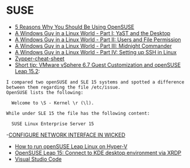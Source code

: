 # SUSE

- [5 Reasons Why You Should Be Using OpenSUSE](https://itsfoss.com/why-use-opensuse/)
- [A Windows Guy in a Linux World - Part I: YaST and the Desktop](https://adamtheautomator.com/a-windows-guy-in-a-linux-world-yast-and-the-desktop/)
- [A Windows Guy in a Linux World - Part II: Users and File Permission](https://adamtheautomator.com/a-windows-guy-in-a-linux-world-users-and-file-permission/)
- [A Windows Guy in a Linux World - Part III: Midnight Commander](https://adamtheautomator.com/a-windows-guy-in-a-linux-world-midnight-commander/)
- [A Windows Guy in a Linux World - Part IV: Setting up SSH in Linux](https://adamtheautomator.com/a-windows-guy-in-a-linux-world-setting-up-ssh/)
- [Zypper-cheat-sheet](https://en.opensuse.org/images/1/17/Zypper-cheat-sheet-1.pdf)
- [Short tip: VMware vSphere 6.7 Guest Customization and openSUSE Leap 15.2](https://cstan.io/?p=12416&lang=en):
```
I compared two openSUSE and SLE 15 systems and spotted a difference between them regarding the file /etc/issue.
OpenSUSE lists the following:

  Welcome to \S - Kernel \r (\l).

While under SLE 15 the file has the following content:

  SUSE Linux Enterprise Server 15
```
-[CONFIGURE NETWORK INTERFACE IN WICKED](https://tech.linuxman.co/linux/linux-desktop/configure-network-interface-in-wicked/)

- [How to run openSUSE Leap Linux on Hyper-V](https://www.altaro.com/hyper-v/opensuse-leap-linux-hyper-v/)
- [OpenSUSE Leap 15: Connect to KDE desktop environment via XRDP](https://www.hiroom2.com/2018/06/14/opensuse-15-xrdp-kde-en/)
- [Visual Studio Code](https://en.opensuse.org/Visual_Studio_Code)


